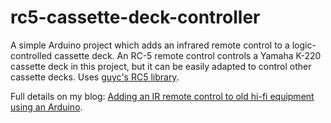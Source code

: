 # rc5-cassette-deck-controller

A simple Arduino project which adds an infrared remote control to a logic-controlled cassette deck. An RC-5 remote control controls a Yamaha K-220 cassette deck in this project, but it can be easily adapted to control other cassette decks. Uses [guyc's RC5 library](https://github.com/guyc/RC5).

Full details on my blog: [Adding an IR remote control to old hi-fi equipment using an Arduino](https://nick-elec.blogspot.com/2020/11/adding-ir-remote-control-to-old-hi-fi.html).
